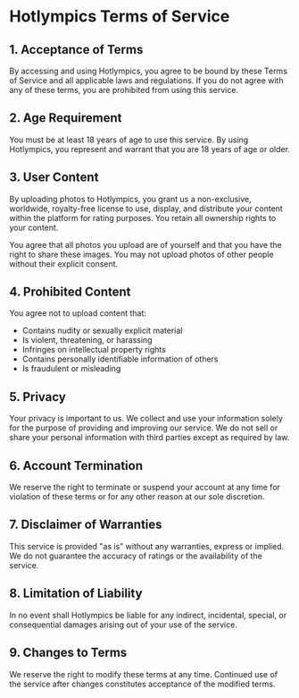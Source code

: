 # Hotlympics Terms of Service

## 1. Acceptance of Terms

By accessing and using Hotlympics, you agree to be bound by these Terms of Service and all applicable laws and regulations. If you do not agree with any of these terms, you are prohibited from using this service.

## 2. Age Requirement

You must be at least 18 years of age to use this service. By using Hotlympics, you represent and warrant that you are 18 years of age or older.

## 3. User Content

By uploading photos to Hotlympics, you grant us a non-exclusive, worldwide, royalty-free license to use, display, and distribute your content within the platform for rating purposes. You retain all ownership rights to your content.

You agree that all photos you upload are of yourself and that you have the right to share these images. You may not upload photos of other people without their explicit consent.

## 4. Prohibited Content

You agree not to upload content that:

- Contains nudity or sexually explicit material
- Is violent, threatening, or harassing
- Infringes on intellectual property rights
- Contains personally identifiable information of others
- Is fraudulent or misleading

## 5. Privacy

Your privacy is important to us. We collect and use your information solely for the purpose of providing and improving our service. We do not sell or share your personal information with third parties except as required by law.

## 6. Account Termination

We reserve the right to terminate or suspend your account at any time for violation of these terms or for any other reason at our sole discretion.

## 7. Disclaimer of Warranties

This service is provided "as is" without any warranties, express or implied. We do not guarantee the accuracy of ratings or the availability of the service.

## 8. Limitation of Liability

In no event shall Hotlympics be liable for any indirect, incidental, special, or consequential damages arising out of your use of the service.

## 9. Changes to Terms

We reserve the right to modify these terms at any time. Continued use of the service after changes constitutes acceptance of the modified terms.

